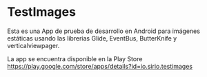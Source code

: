 # TestImages
Esta es una App de prueba de desarrollo en Android para imágenes estáticas usando las librerias Glide, EventBus, ButterKnife y verticalviewpager.

La app se encuentra disponible en la Play Store 
https://play.google.com/store/apps/details?id=io.sirio.testimages
